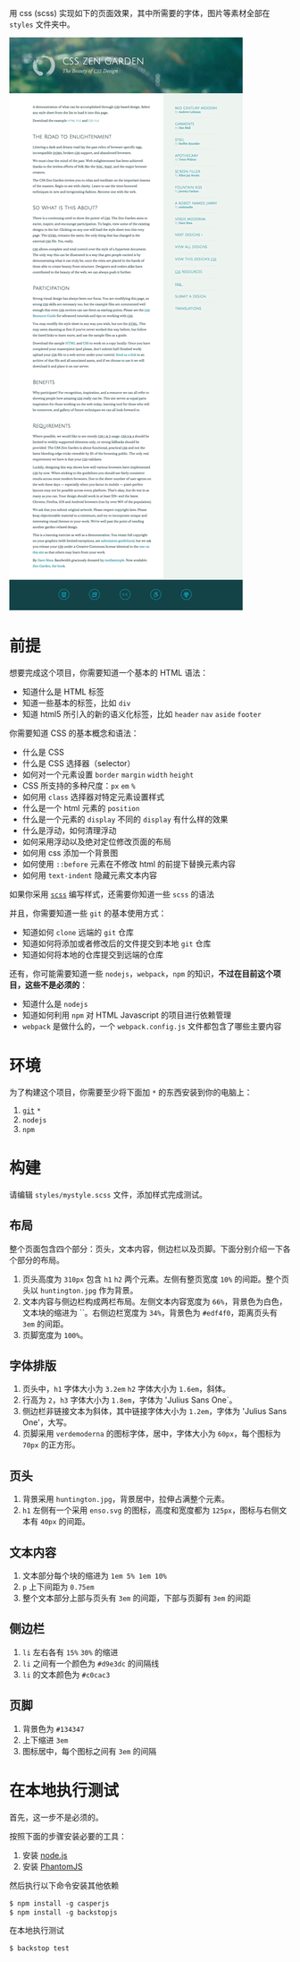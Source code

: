 用 css (scss) 实现如下的页面效果，其中所需要的字体，图片等素材全部在 `styles` 文件夹中。

![](screenshot.png)

# 前提

想要完成这个项目，你需要知道一个基本的 HTML 语法：

* 知道什么是 HTML 标签
* 知道一些基本的标签，比如 `div`
* 知道 html5 所引入的新的语义化标签，比如 `header` `nav` `aside` `footer`

你需要知道 CSS 的基本概念和语法：

* 什么是 CSS
* 什么是 CSS 选择器（selector）
* 如何对一个元素设置 `border` `margin` `width` `height`
* CSS 所支持的多种尺度：`px` `em` `%`
* 如何用 `class` 选择器对特定元素设置样式
* 什么是一个 html 元素的 `position`
* 什么是一个元素的 `display` 不同的 `display` 有什么样的效果
* 什么是浮动，如何清理浮动
* 如何采用浮动以及绝对定位修改页面的布局
* 如何用 css 添加一个背景图
* 如何使用 `::before` 元素在不修改 html 的前提下替换元素内容
* 如何用 `text-indent` 隐藏元素文本内容

如果你采用 [`scss`](http://sass-lang.com/) 编写样式，还需要你知道一些 `scss` 的语法

并且，你需要知道一些 `git` 的基本使用方式：

* 知道如何 `clone` 远端的 `git` 仓库
* 知道如何将添加或者修改后的文件提交到本地 `git` 仓库
* 知道如何将本地的仓库提交到远端的仓库

还有，你可能需要知道一些 `nodejs`，`webpack`，`npm` 的知识，**不过在目前这个项目，这些不是必须的**：

* 知道什么是 `nodejs`
* 知道如何利用 `npm` 对 HTML Javascript 的项目进行依赖管理
* `webpack` 是做什么的，一个 `webpack.config.js` 文件都包含了哪些主要内容

# 环境

为了构建这个项目，你需要至少将下面加 `*` 的东西安装到你的电脑上：

1. [`git`](https://git-scm.com/) `*`
2. `nodejs` 
3. `npm`

# 构建

请编辑 `styles/mystyle.scss` 文件，添加样式完成测试。

## 布局

整个页面包含四个部分：页头，文本内容，侧边栏以及页脚。下面分别介绍一下各个部分的布局。

1. 页头高度为 `310px` 包含 `h1` `h2` 两个元素。左侧有整页宽度 `10%` 的间距。整个页头以 `huntington.jpg` 作为背景。
2. 文本内容与侧边栏构成两栏布局。左侧文本内容宽度为 `66%`，背景色为白色，文本块的缩进为 ``。右侧边栏宽度为 `34%`，背景色为 `#edf4f0`，距离页头有 `3em` 的间距。
3. 页脚宽度为 `100%`。

## 字体排版

1. 页头中，`h1` 字体大小为 `3.2em` `h2` 字体大小为 `1.6em`，斜体。
2. 行高为 `2`，`h3` 字体大小为 `1.8em`，字体为 'Julius Sans One`。
3. 侧边栏非链接文本为斜体，其中链接字体大小为 `1.2em`，字体为 'Julius Sans One'，大写。
4. 页脚采用 `verdemoderna` 的图标字体，居中，字体大小为 `60px`，每个图标为 `70px` 的正方形。

## 页头

1. 背景采用 `huntington.jpg`，背景居中，拉伸占满整个元素。
2. `h1` 左侧有一个采用 `enso.svg` 的图标，高度和宽度都为 `125px`，图标与右侧文本有 `40px` 的间距。

## 文本内容

1. 文本部分每个块的缩进为 `1em 5% 1em 10%`
2. `p` 上下间距为 `0.75em`
3. 整个文本部分上部与页头有 `3em` 的间距，下部与页脚有 `3em` 的间距

## 侧边栏

1. `li` 左右各有 `15%` `30%` 的缩进
2. `li` 之间有一个颜色为 `#d9e3dc` 的间隔线
3. `li` 的文本颜色为 `#c0cac3`

## 页脚

1. 背景色为 `#134347`
2. 上下缩进 `3em` 
3. 图标居中，每个图标之间有 `3em` 的间隔

# 在本地执行测试

首先，这一步不是必须的。

按照下面的步骤安装必要的工具：

1. 安装 [node.js](https://nodejs.org/en/)
2. 安装 [PhantomJS](http://phantomjs.org/download.html)

然后执行以下命令安装其他依赖

```
$ npm install -g casperjs
$ npm install -g backstopjs
```

在本地执行测试

```
$ backstop test
```